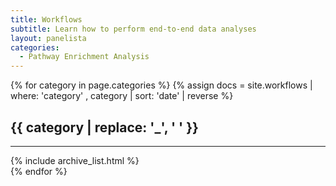 ```yaml
---
title: Workflows
subtitle: Learn how to perform end-to-end data analyses
layout: panelista
categories:
  - Pathway Enrichment Analysis
---
```


{% for category in page.categories %}
  {% assign docs = site.workflows | where: 'category' , category | sort: 'date' | reverse %}
  <h2 class="page-category">{{ category | replace: '_', ' ' }}</h2>
  <hr/>
  <div class="workflows">
    {% include archive_list.html %}
  </div>
{% endfor %}

